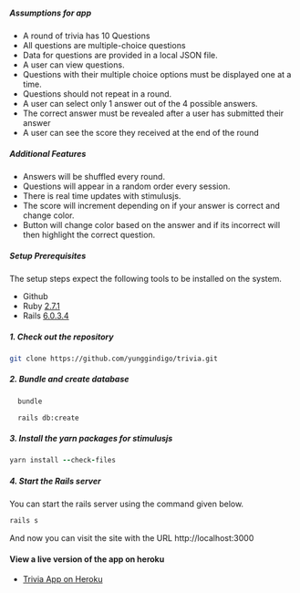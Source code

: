 ##### Assumptions for app
  - A round of trivia has 10 Questions
  - All questions are multiple-choice questions
  - Data for questions are provided in a local JSON file.
  - A user can view questions.
  - Questions with their multiple choice options must be displayed one at a time.
  - Questions should not repeat in a round.
  - A user can select only 1 answer out of the 4 possible answers.
  - The correct answer must be revealed after a user has submitted their answer
  - A user can see the score they received at the end of the round

##### Additional Features
  - Answers will be shuffled every round.
  - Questions will appear in a random order every session.
  - There is real time updates with stimulusjs.
  - The score will increment depending on if your answer is correct and change color.
  - Button will change color based on the answer and if its incorrect will then highlight the correct question.
  
##### Setup Prerequisites

The setup steps expect the following tools to be installed on the system.

- Github
- Ruby [2.7.1](https://github.com/ruby/ruby)
- Rails [6.0.3.4](https://github.com/rails/rails)

##### 1. Check out the repository

```bash
git clone https://github.com/yunggindigo/trivia.git
```

##### 2. Bundle and create database
  ```bash
    bundle
  ```
  ```bash
    rails db:create
  ```

##### 3. Install the yarn packages for stimulusjs

```ruby
yarn install --check-files
```
##### 4. Start the Rails server

You can start the rails server using the command given below.

```ruby
rails s
```

And now you can visit the site with the URL http://localhost:3000

#### View a live version of the app on heroku
  - [Trivia App on Heroku](https://glacial-fjord-06837.herokuapp.com)
